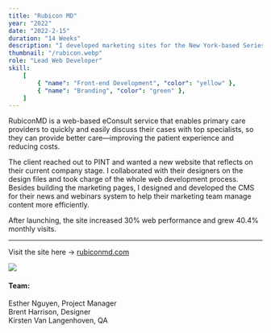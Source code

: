 ```yaml
---
title: "Rubicon MD"
year: "2022"
date: "2022-2-15"
duration: "14 Weeks"
description: "I developed marketing sites for the New York-based Series-C healthcare startup RubiconMD to show the mature and evolving company presence on the web."
thumbnail: "/rubicon.webp"
role: "Lead Web Developer"
skill:
    [
        { "name": "Front-end Development", "color": "yellow" },
        { "name": "Branding", "color": "green" },
    ]
---
```


<p>RubiconMD is a web-based eConsult service that enables primary care providers to quickly and easily discuss their cases with top specialists, so they can provide better care—improving the patient experience and reducing costs.</p>

<p>The client reached out to PINT and wanted a new website that reflects on their current company stage. I collaborated with their designers on the design files and took charge of the whole web development process. Besides building the marketing pages, I designed and developed the CMS for their news and webinars system to help their marketing team manage content more efficiently.</p>

<p>After launching, the site increased 30% web performance and grew 40.4% monthly visits.</p>

<hr/>

Visit the site here ->
<a target="_blank" rel="noopener noreferrer" href="http://rubiconmd.com/"> rubiconmd.com </a>

<div class="image-wrapper">
<img src="/rubicon/rubicon-full-page.webp"/>
</div>

#### Team:

Esther Nguyen, Project Manager<br>
Brent Harrison, Designer<br>
Kirsten Van Langenhoven, QA<br>
